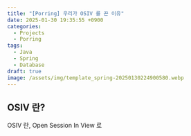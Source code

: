 ```yaml
---
title: "[Porring] 우리가 OSIV 를 끈 이유"
date: 2025-01-30 19:35:55 +0900
categories:
  - Projects
  - Porring
tags:
  - Java
  - Spring
  - Database
draft: true
image: /assets/img/template_spring-20250130224900580.webp
---
```

## OSIV 란?

OSIV 란, Open Session In View 로
